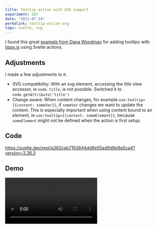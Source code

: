 ```yaml
---
title: Tooltip action with SVG support
experiment: 207
date: "2021-07-14"
permalink: tooltip-action-svg
tags: svelte, svg
---
```


I found this great [example from Dana Woodman](https://dev.to/danawoodman/svelte-quick-tip-using-actions-to-integrate-with-javascript-libraries-tippy-tooltips-2m94) for adding tooltips with [tippy.js](https://atomiks.github.io/tippyjs/) using Svelte actions.

## Adjustments

I made a few adjustments to it.

- SVG compatibility: With an svg element, accessing the title view accessor, ie `node.title`, is not possible. Switched it to `node.getAttribute('title')`
- Change aware: When content changes, for example `use:tooltip={{content: someVar}}`, if `someVar` changes we want to update the content. This is especially important when using content bound to an element, ie `use:tooltip={{content: someElement}}`, because `someElement` might not be defined when the action is first setup.

## Code

https://svelte.dev/repl/a362cab7150844dd8e55ad9d8e9a5ca4?version=3.38.3

## Demo

<video controls src="https://res.cloudinary.com/dzwnkx0mk/video/upload/v1626238525/1000experiments.dev/tooltip-tippy-action_cqhdmm.mp4"/>
